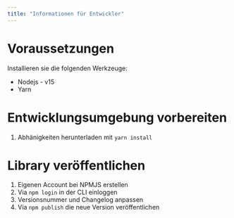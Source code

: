 ```yaml
---
title: "Informationen für Entwickler"
---
```


# Voraussetzungen

Installieren sie die folgenden Werkzeuge:

* Nodejs - v15
* Yarn

# Entwicklungsumgebung vorbereiten

1) Abhänigkeiten herunterladen mit `yarn install`

# Library veröffentlichen

1) Eigenen Account bei NPMJS erstellen
2) Via `npm login` in der CLI einloggen
3) Versionsnummer und Changelog anpassen
4) Via `npm publish` die neue Version veröffentlichen

